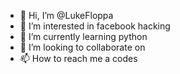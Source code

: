 - 👋 Hi, I’m @LukeFloppa
- 👀 I’m interested in facebook hacking
- 🌱 I’m currently learning python
- 💞️ I’m looking to collaborate on 
- 📫 How to reach me a codes

<!---
LukeFloppa/LukeFloppa is a ✨ special ✨ repository because its `README.md` (this file) appears on your GitHub profile.
You can click the Preview link to take a look at your changes.
--->
